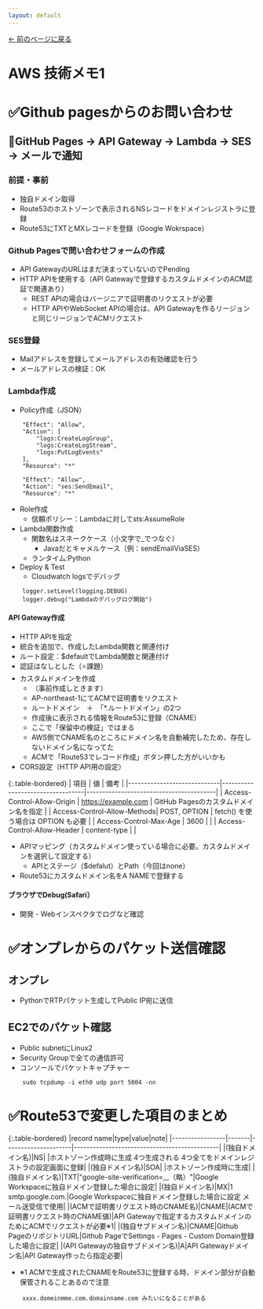 ```yaml
---
layout: default
---
```


[← 前のページに戻る](/index.html)

# AWS 技術メモ1

# ✅Github pagesからのお問い合わせ

## 🔹GitHub Pages → API Gateway → Lambda → SES → メールで通知

### 前提・事前

- 独自ドメイン取得
- Route53のホストゾーンで表示されるNSレコードをドメインレジストラに登録
- Route53にTXTとMXレコードを登録（Google Wokrspace）

### Github Pagesで問い合わせフォームの作成

- API GatewayのURLはまだ決まっていないのでPending
- HTTP APIを使用する（API Gatewayで登録するカスタムドメインのACM認証で関連あり）
  - REST APIの場合はバージニアで証明書のリクエストが必要
  - HTTP APIやWebSocket APIの場合は、API Gatewayを作るリージョンと同じリージョンでACMリクエスト

### SES登録

- Mailアドレスを登録してメールアドレスの有効確認を行う
- メールアドレスの検証：OK

### Lambda作成

- Policy作成（JSON）

```
    "Effect": "Allow",
    "Action": [
        "logs:CreateLogGroup",
        "logs:CreateLogStream",
        "logs:PutLogEvents"
    ],
    "Resource": "*"

    "Effect": "Allow",
    "Action": "ses:SendEmail",
    "Resource": "*"
```

- Role作成
  - 信頼ポリシー：Lambdaに対してsts:AssumeRole
- Lambda関数作成
  - 関数名はスネークケース（小文字で\_でつなぐ）
    - Javaだとキャメルケース（例：sendEmailViaSES）
  - ランタイム:Python
- Deploy & Test
  - Cloudwatch logsでデバッグ

```
    logger.setLevel(logging.DEBUG)
    logger.debug("Lambdaのデバッグログ開始")
```

#### API Gateway作成

- HTTP APIを指定
- 統合を追加で、作成したLambda関数と関連付け
- ルート設定：$defaultでLambda関数と関連付け
- 認証はなしとした（⭐️課題）
- カスタムドメインを作成
  - （事前作成しときます）
  - AP-northeast-1にてACMで証明書をリクエスト
  - ルートドメイン　＋　「\*.ルートドメイン」の2つ
  - 作成後に表示される情報をRoute53に登録（CNAME）
  - ここで「保留中の検証」ではまる
  - AWS側でCNAME名のところにドメイン名を自動補完したため、存在しないドメイン名になってた
  - ACMで「Route53でレコード作成」ボタン押した方がいいかも
- CORS設定（HTTP API用の設定）

{:.table-bordered}
| 項目 | 値 | 備考 |
|-----------------------------|----------------------------------|-----------------------------------------|
| Access-Control-Allow-Origin | https://example.com | GitHub Pagesのカスタムドメイン名を指定 |
| Access-Control-Allow-Methods| POST, OPTION | fetch() を使う場合は OPTION も必要 |
| Access-Control-Max-Age | 3600 | |
| Access-Control-Allow-Header | content-type | |

- APIマッピング（カスタムドメイン使っている場合に必要。カスタムドメインを選択して設定する）
  - APIとステージ（$defalut）とPath（今回はnone）
- Route53にカスタムドメイン名をA NAMEで登録する

#### ブラウザでDebug(Safari）

- 開発 - Webインスペクタでログなど確認

# ✅オンプレからのパケット送信確認

## オンプレ

- PythonでRTPパケット生成してPublic IP宛に送信

## EC2でのパケット確認

- Public subnetにLinux2
- Security Groupで全ての通信許可
- コンソールでパケットキャプチャー

```
    sudo tcpdump -i eth0 udp port 5004 -nn
```

# ✅Route53で変更した項目のまとめ

{:.table-bordered}
|record name|type|value|note|
|-----------------|-------|---------------------|----------------------------------------------|
|(独自ドメイン名)|NS| |ホストゾーン作成時に生成 4つ生成される 4つ全てをドメインレジストラの設定画面に登録|
|(独自ドメイン名)|SOA| |ホストゾーン作成時に生成|
|(独自ドメイン名)|TXT|"google-site-verification=,,,（略）"|Google Workspaceに独自ドメイン登録した場合に設定|
|(独自ドメイン名)|MX|1 smtp.google.com.|Google Workspaceに独自ドメイン登録した場合に設定 メール送受信で使用|
|(ACMで証明書リクエスト時のCNAME名)|CNAME|(ACMで証明書リクエスト時のCNAME値)|API Gatewayで指定するカスタムドメインのためにACMでリクエストが必要※1|
|(独自サブドメイン名)|CNAME|Github PageのリポジトリURL|Github PageでSettings - Pages - Custom Domain登録した場合に設定|
|(API Gatewayの独自サブドメイン名)|A|API Gatewayドメイン名|API Gateway作ったら指定必要|

- ※1 ACMで生成されたCNAMEをRoute53に登録する時、ドメイン部分が自動保管されることあるので注意

```
    xxxx.domeinmme.com.domainname.com みたいになることがある
```

